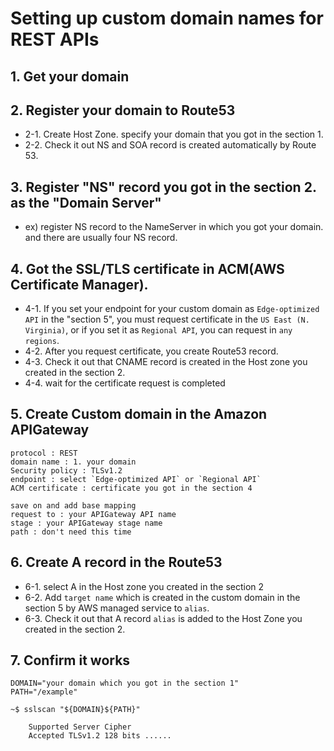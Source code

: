 # Setting up custom domain names for REST APIs

## 1. Get your domain

## 2. Register your domain to Route53
  - 2-1. Create Host Zone. specify your domain that you got in the section 1.
  - 2-2. Check it out NS and SOA record is created automatically by Route 53.

## 3. Register "NS" record you got in the section 2. as the "Domain Server"
  - ex) register NS record to the NameServer in which you got your domain. and there are usually four NS record.

## 4. Got the SSL/TLS certificate in ACM(AWS Certificate Manager).
  - 4-1. If you set your endpoint for your custom domain as `Edge-optimized API` in the "section 5", you must request certificate in the `US East (N. Virginia)`, or if you set it as `Regional API`, you can request in `any regions`.
  - 4-2. After you request certificate, you create Route53 record.
  - 4-3. Check it out that CNAME record is created in the Host zone you created in the section 2.
  - 4-4. wait for the certificate request is completed

## 5. Create Custom domain in the Amazon APIGateway
```
protocol : REST
domain name : 1. your domain
Security policy : TLSv1.2
endpoint : select `Edge-optimized API` or `Regional API`
ACM certificate : certificate you got in the section 4

save on and add base mapping
request to : your APIGateway API name
stage : your APIGateway stage name
path : don't need this time
```

## 6. Create A record in the Route53
  - 6-1. select A in the Host zone you created in the section 2
  - 6-2. Add `target name` which is created in the custom domain in the section 5 by AWS managed service to `alias`.
  - 6-3. Check it out that A record `alias` is added to the Host Zone you created in the section 2.

## 7. Confirm it works

```
DOMAIN="your domain which you got in the section 1"
PATH="/example"

~$ sslscan "${DOMAIN}${PATH}"

    Supported Server Cipher
    Accepted TLSv1.2 128 bits ......
```
